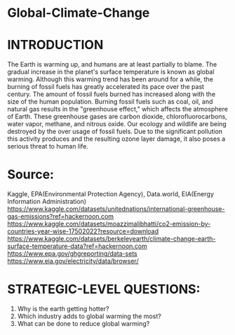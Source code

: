 # Global-Climate-Change

# INTRODUCTION
The Earth is warming up, and humans are at least partially to blame. The gradual increase in
the planet's surface temperature is known as global warming. Although this warming trend
has been around for a while, the burning of fossil fuels has greatly accelerated its pace over
the past century. The amount of fossil fuels burned has increased along with the size of the
human population. Burning fossil fuels such as coal, oil, and natural gas results in the
"greenhouse effect," which affects the atmosphere of Earth.
These greenhouse gases are carbon dioxide, chlorofluorocarbons, water vapor, methane,
and nitrous oxide. Our ecology and wildlife are being destroyed by the over usage of fossil
fuels. Due to the significant pollution this activity produces and the resulting ozone layer
damage, it also poses a serious threat to human life.

# Source: 
Kaggle, EPA(Environmental Protection Agency), Data.world, EIA(Energy Information  Administration)
https://www.kaggle.com/datasets/unitednations/international-greenhouse-gas-emissions?ref=hackernoon.com
https://www.kaggle.com/datasets/moazzimalibhatti/co2-emission-by-countries-year-wise-17502022?resource=download
https://www.kaggle.com/datasets/berkeleyearth/climate-change-earth-surface-temperature-data?ref=hackernoon.com
https://www.epa.gov/ghgreporting/data-sets
https://www.eia.gov/electricity/data/browser/

# STRATEGIC-LEVEL QUESTIONS:
1. Why is the earth getting hotter?
2. Which industry adds to global warming the most?
3. What can be done to reduce global warming?

